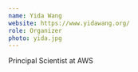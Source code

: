 ```yaml
---
name: Yida Wang
website: https://www.yidawang.org/
role: Organizer
photo: yida.jpg
---
```


Principal Scientist at AWS